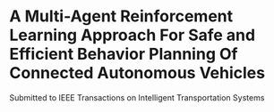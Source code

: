 # A Multi-Agent Reinforcement Learning Approach For Safe and Efficient Behavior Planning Of Connected Autonomous Vehicles
Submitted to IEEE Transactions on Intelligent Transportation Systems
